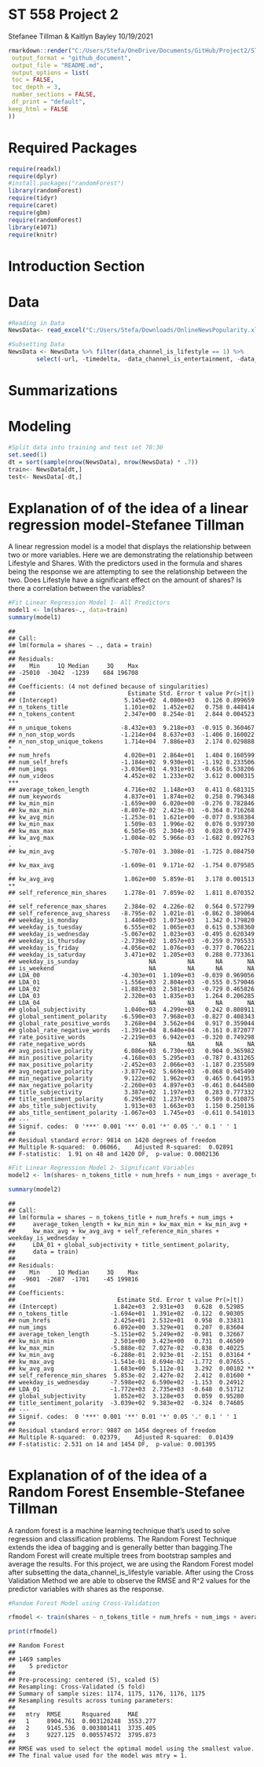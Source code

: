 ST 558 Project 2
================
Stefanee Tillman & Kaitlyn Bayley
10/19/2021

``` r
rmarkdown::render("C:/Users/Stefa/OneDrive/Documents/GitHub/Project2/ST558PR2new.Rmd",
 output_format = "github_document",
 output_file = "README.md",
 output_options = list(
 toc = FALSE,
 toc_depth = 3,
 number_sections = FALSE,
 df_print = "default",
keep_html = FALSE
))
```

# Required Packages

``` r
require(readxl)
require(dplyr)
#install.packages("randomForest")
library(randomForest)
require(tidyr)
require(caret)
require(gbm)
require(randomForest)
library(e1071)
require(knitr)
```

# Introduction Section

# Data

``` r
#Reading in Data
NewsData<- read_excel("C:/Users/Stefa/Downloads/OnlineNewsPopularity.xlsx")

#Subsetting Data
NewsData <- NewsData %>% filter(data_channel_is_lifestyle == 1) %>%
        select(-url, -timedelta, -data_channel_is_entertainment, -data_channel_is_bus, -data_channel_is_socmed, -data_channel_is_tech, -data_channel_is_world, -data_channel_is_lifestyle) 
```

# Summarizations

# Modeling

``` r
#Split data into training and test set 70:30
set.seed(1)
dt = sort(sample(nrow(NewsData), nrow(NewsData) * .7))
train<- NewsData[dt,]
test<- NewsData[-dt,]
```

# Explanation of of the idea of a linear regression model-Stefanee Tillman

A linear regression model is a model that displays the relationship
between two or more variables. Here we are demonstrating the
relationship between Lifestyle and Shares. With the predictors used in
the formula and shares being the response we are attempting to see the
relationship between the two. Does Lifestyle have a significant effect
on the amount of shares? Is there a correlation between the variables?

``` r
#Fit Linear Regression Model 1- All Predictors
model1 <- lm(shares~., data=train)
summary(model1)
```

    ## 
    ## Call:
    ## lm(formula = shares ~ ., data = train)
    ## 
    ## Residuals:
    ##    Min     1Q Median     3Q    Max 
    ## -25010  -3042  -1239    684 196708 
    ## 
    ## Coefficients: (4 not defined because of singularities)
    ##                                Estimate Std. Error t value Pr(>|t|)    
    ## (Intercept)                   5.145e+02  4.080e+03   0.126 0.899659    
    ## n_tokens_title                1.101e+02  1.452e+02   0.758 0.448414    
    ## n_tokens_content              2.347e+00  8.254e-01   2.844 0.004523 ** 
    ## n_unique_tokens              -8.432e+03  9.218e+03  -0.915 0.360467    
    ## n_non_stop_words             -1.214e+04  8.637e+03  -1.406 0.160022    
    ## n_non_stop_unique_tokens      1.714e+04  7.886e+03   2.174 0.029888 *  
    ## num_hrefs                     4.020e+01  2.864e+01   1.404 0.160599    
    ## num_self_hrefs               -1.184e+02  9.930e+01  -1.192 0.233506    
    ## num_imgs                     -3.036e+01  4.931e+01  -0.616 0.538206    
    ## num_videos                    4.452e+02  1.233e+02   3.612 0.000315 ***
    ## average_token_length          4.716e+02  1.148e+03   0.411 0.681315    
    ## num_keywords                  4.837e+01  1.874e+02   0.258 0.796348    
    ## kw_min_min                   -1.659e+00  6.020e+00  -0.276 0.782846    
    ## kw_max_min                   -8.807e-02  2.423e-01  -0.364 0.716268    
    ## kw_avg_min                   -1.253e-01  1.621e+00  -0.077 0.938384    
    ## kw_min_max                    1.509e-03  1.996e-02   0.076 0.939730    
    ## kw_max_max                    6.505e-05  2.304e-03   0.028 0.977479    
    ## kw_avg_max                   -1.004e-02  5.966e-03  -1.682 0.092763 .  
    ## kw_min_avg                   -5.707e-01  3.308e-01  -1.725 0.084750 .  
    ## kw_max_avg                   -1.609e-01  9.171e-02  -1.754 0.079585 .  
    ## kw_avg_avg                    1.862e+00  5.859e-01   3.178 0.001513 ** 
    ## self_reference_min_shares     1.278e-01  7.059e-02   1.811 0.070352 .  
    ## self_reference_max_shares     2.384e-02  4.226e-02   0.564 0.572799    
    ## self_reference_avg_sharess   -8.795e-02  1.021e-01  -0.862 0.389064    
    ## weekday_is_monday             1.440e+03  1.073e+03   1.342 0.179820    
    ## weekday_is_tuesday            6.555e+02  1.065e+03   0.615 0.538360    
    ## weekday_is_wednesday         -5.067e+02  1.023e+03  -0.495 0.620349    
    ## weekday_is_thursday          -2.739e+02  1.057e+03  -0.259 0.795533    
    ## weekday_is_friday            -4.056e+02  1.076e+03  -0.377 0.706221    
    ## weekday_is_saturday           3.471e+02  1.205e+03   0.288 0.773361    
    ## weekday_is_sunday                    NA         NA      NA       NA    
    ## is_weekend                           NA         NA      NA       NA    
    ## LDA_00                       -4.303e+01  1.109e+03  -0.039 0.969056    
    ## LDA_01                       -1.556e+03  2.804e+03  -0.555 0.579046    
    ## LDA_02                       -1.883e+03  2.581e+03  -0.729 0.465826    
    ## LDA_03                        2.320e+03  1.835e+03   1.264 0.206285    
    ## LDA_04                               NA         NA      NA       NA    
    ## global_subjectivity           1.040e+03  4.299e+03   0.242 0.808911    
    ## global_sentiment_polarity    -6.590e+03  7.968e+03  -0.827 0.408343    
    ## global_rate_positive_words    3.268e+04  3.562e+04   0.917 0.359044    
    ## global_rate_negative_words   -1.391e+04  8.640e+04  -0.161 0.872077    
    ## rate_positive_words          -2.219e+03  6.942e+03  -0.320 0.749298    
    ## rate_negative_words                  NA         NA      NA       NA    
    ## avg_positive_polarity         6.086e+03  6.730e+03   0.904 0.365982    
    ## min_positive_polarity        -4.168e+03  5.295e+03  -0.787 0.431265    
    ## max_positive_polarity        -2.452e+03  2.066e+03  -1.187 0.235589    
    ## avg_negative_polarity        -3.877e+02  5.669e+03  -0.068 0.945490    
    ## min_negative_polarity         9.122e+02  1.962e+03   0.465 0.641953    
    ## max_negative_polarity        -2.260e+03  4.897e+03  -0.461 0.644580    
    ## title_subjectivity            3.387e+02  1.197e+03   0.283 0.777332    
    ## title_sentiment_polarity      6.295e+02  1.237e+03   0.509 0.610875    
    ## abs_title_subjectivity        1.913e+03  1.663e+03   1.150 0.250136    
    ## abs_title_sentiment_polarity -1.067e+03  1.745e+03  -0.611 0.541013    
    ## ---
    ## Signif. codes:  0 '***' 0.001 '**' 0.01 '*' 0.05 '.' 0.1 ' ' 1
    ## 
    ## Residual standard error: 9814 on 1420 degrees of freedom
    ## Multiple R-squared:  0.06066,    Adjusted R-squared:  0.02891 
    ## F-statistic:  1.91 on 48 and 1420 DF,  p-value: 0.0002136

``` r
#Fit Linear Regression Model 2- Significant Variables
model2 <- lm(shares~ n_tokens_title + num_hrefs + num_imgs + average_token_length + kw_min_min + kw_max_min + kw_min_avg + kw_max_avg + kw_avg_avg + self_reference_min_shares + weekday_is_wednesday + LDA_01 + global_subjectivity + title_sentiment_polarity, data=train)

summary(model2)
```

    ## 
    ## Call:
    ## lm(formula = shares ~ n_tokens_title + num_hrefs + num_imgs + 
    ##     average_token_length + kw_min_min + kw_max_min + kw_min_avg + 
    ##     kw_max_avg + kw_avg_avg + self_reference_min_shares + weekday_is_wednesday + 
    ##     LDA_01 + global_subjectivity + title_sentiment_polarity, 
    ##     data = train)
    ## 
    ## Residuals:
    ##    Min     1Q Median     3Q    Max 
    ##  -9601  -2687  -1701    -45 199816 
    ## 
    ## Coefficients:
    ##                             Estimate Std. Error t value Pr(>|t|)   
    ## (Intercept)                1.842e+03  2.931e+03   0.628  0.52985   
    ## n_tokens_title            -1.694e+01  1.391e+02  -0.122  0.90305   
    ## num_hrefs                  2.425e+01  2.532e+01   0.958  0.33831   
    ## num_imgs                   6.892e+00  3.329e+01   0.207  0.83604   
    ## average_token_length      -5.151e+02  5.249e+02  -0.981  0.32667   
    ## kw_min_min                 2.501e+00  3.423e+00   0.731  0.46509   
    ## kw_max_min                -5.888e-02  7.027e-02  -0.838  0.40225   
    ## kw_min_avg                -6.288e-01  2.923e-01  -2.151  0.03164 * 
    ## kw_max_avg                -1.541e-01  8.694e-02  -1.772  0.07655 . 
    ## kw_avg_avg                 1.683e+00  5.112e-01   3.292  0.00102 **
    ## self_reference_min_shares  5.853e-02  2.427e-02   2.412  0.01600 * 
    ## weekday_is_wednesday      -7.598e+02  6.590e+02  -1.153  0.24912   
    ## LDA_01                    -1.772e+03  2.735e+03  -0.648  0.51712   
    ## global_subjectivity        1.852e+02  3.128e+03   0.059  0.95280   
    ## title_sentiment_polarity  -3.039e+02  9.383e+02  -0.324  0.74605   
    ## ---
    ## Signif. codes:  0 '***' 0.001 '**' 0.01 '*' 0.05 '.' 0.1 ' ' 1
    ## 
    ## Residual standard error: 9887 on 1454 degrees of freedom
    ## Multiple R-squared:  0.02379,    Adjusted R-squared:  0.01439 
    ## F-statistic: 2.531 on 14 and 1454 DF,  p-value: 0.001395

# Explanation of of the idea of a Random Forest Ensemble-Stefanee Tillman

A random forest is a machine learning technique that’s used to solve
regression and classification problems. The Random Forest Technique
extends the idea of bagging and is generally better than bagging.The
Random Forest will create multiple trees from bootstrap samples and
average the results. For this project, we are using the Random Forest
model after subsetting the data\_channel\_is\_lifestyle variable. After
using the Cross Validation Method we are able to observe the RMSE and
R^2 values for the predictor variables with shares as the response.

``` r
#Random Forest Model using Cross-Validation

rfmodel <- train(shares ~ n_tokens_title + num_hrefs + num_imgs + average_token_length + kw_min_min, data = train, method = "rf", trControl = trainControl(method= "cv", number = 5), preProcess = c("center", "scale"), tuneGrid = data.frame(mtry = 1:3))

print(rfmodel)
```

    ## Random Forest 
    ## 
    ## 1469 samples
    ##    5 predictor
    ## 
    ## Pre-processing: centered (5), scaled (5) 
    ## Resampling: Cross-Validated (5 fold) 
    ## Summary of sample sizes: 1174, 1175, 1176, 1176, 1175 
    ## Resampling results across tuning parameters:
    ## 
    ##   mtry  RMSE      Rsquared     MAE     
    ##   1     8904.761  0.003120248  3553.277
    ##   2     9145.536  0.003801411  3735.405
    ##   3     9227.125  0.005574572  3795.873
    ## 
    ## RMSE was used to select the optimal model using the smallest value.
    ## The final value used for the model was mtry = 1.
